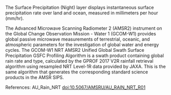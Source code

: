 The Surface Precipitation (Night) layer displays instantaneous surface precipitation rate over land and ocean, measured in millimeters per hour (mm/hr).

The Advanced Microwave Scanning Radiometer 2 (AMSR2) instrument on the Global Change Observation Mission - Water 1 (GCOM-W1) provides global passive microwave measurements of terrestrial, oceanic, and atmospheric parameters for the investigation of global water and energy cycles. The GCOM-W1 NRT AMSR2 Unified Global Swath Surface Precipitation GSFC Profiling Algorithm is a swath product containing global rain rate and type, calculated by the GPROF 2017 V2R rainfall retrieval algorithm using resampled NRT Level-1R data provided by JAXA. This is the same algorithm that generates the corresponding standard science products in the AMSR SIPS.

References: AU_Rain_NRT [doi:10.5067/AMSRU/AU_RAIN_NRT_R01](https://doi.org/10.5067/AMSRU/AU_RAIN_NRT_R01)